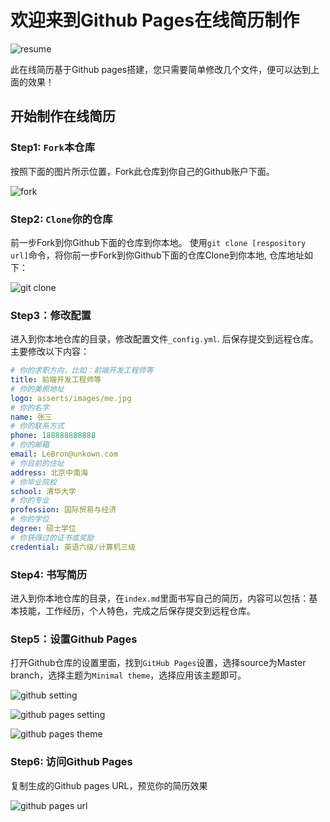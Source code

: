 # 欢迎来到Github Pages在线简历制作

![resume](https://tva1.sinaimg.cn/large/007S8ZIlly1gh4rhzy3hvj30rs0hs77m.jpg)

此在线简历基于Github pages搭建，您只需要简单修改几个文件，便可以达到上面的效果！

## 开始制作在线简历

### Step1: `Fork`本仓库

按照下面的图片所示位置，Fork此仓库到你自己的Github账户下面。

![fork](https://tva1.sinaimg.cn/large/007S8ZIlly1gh4ri8yqqcj31pk0ky0y1.jpg)

### Step2: `Clone`你的仓库

前一步Fork到你Github下面的仓库到你本地。
使用`git clone [respository url]`命令，将你前一步Fork到你Github下面的仓库Clone到你本地, 仓库地址如下：

![git clone](https://tva1.sinaimg.cn/large/007S8ZIlly1gh4rikf4c5j31qy0ow7b5.jpg)

### Step3：修改配置

进入到你本地仓库的目录，修改配置文件`_config.yml`. 后保存提交到远程仓库。
主要修改以下内容：

```yaml
# 你的求职方向，比如：前端开发工程师等
title: 前端开发工程师等
# 你的美照地址
logo: asserts/images/me.jpg
# 你的名字
name: 张三
# 你的联系方式
phone: 188888888888
# 你的邮箱
email: LeBron@unkown.com
# 你目前的住址
address: 北京中南海
# 你毕业院校
school: 清华大学
# 你的专业
profession: 国际贸易与经济
# 你的学位
degree: 硕士学位
# 你获得过的证书或奖励
credential: 英语六级/计算机三级
```

### Step4: 书写简历

进入到你本地仓库的目录，在`index.md`里面书写自己的简历，内容可以包括：基本技能，工作经历，个人特色，完成之后保存提交到远程仓库。

### Step5：设置Github Pages

打开Github仓库的设置里面，找到`GitHub Pages`设置，选择source为Master branch，选择主题为`Minimal theme`，选择应用该主题即可。

![github setting](https://tva1.sinaimg.cn/large/007S8ZIlly1gh4riwsbvij31po0hgtd5.jpg)

![github pages setting](https://tva1.sinaimg.cn/large/007S8ZIlly1gh4rjm6jy0j31dm0pa436.jpg)

![github pages theme](https://tva1.sinaimg.cn/large/007S8ZIlly1gh4rjt895vj31t80fygor.jpg)

### Step6: 访问Github Pages

复制生成的Github pages URL，预览你的简历效果

![github pages url](https://tva1.sinaimg.cn/large/007S8ZIlly1gh4rjzza5xj31by0oo0wz.jpg)
